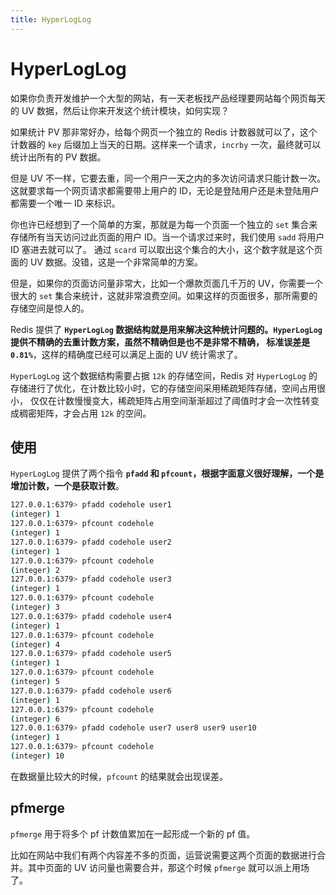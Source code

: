 ```yaml
---
title: HyperLogLog
---
```

# HyperLogLog
如果你负责开发维护一个大型的网站，有一天老板找产品经理要网站每个网页每天的 UV 数据，然后让你来开发这个统计模块，如何实现？

如果统计 PV 那非常好办，给每个网页一个独立的 Redis 计数器就可以了，这个计数器的 `key` 后缀加上当天的日期。这样来一个请求，`incrby` 一次，最终就可以统计出所有的 PV 数据。

但是 UV 不一样，它要去重，同一个用户一天之内的多次访问请求只能计数一次。这就要求每一个网页请求都需要带上用户的 ID，无论是登陆用户还是未登陆用户都需要一个唯一 ID 来标识。

你也许已经想到了一个简单的方案，那就是为每一个页面一个独立的 `set` 集合来存储所有当天访问过此页面的用户 ID。当一个请求过来时，我们使用 `sadd` 将用户 ID 塞进去就可以了。
通过 `scard` 可以取出这个集合的大小，这个数字就是这个页面的 UV 数据。没错，这是一个非常简单的方案。

但是，如果你的页面访问量非常大，比如一个爆款页面几千万的 UV，你需要一个很大的 `set` 集合来统计，这就非常浪费空间。如果这样的页面很多，那所需要的存储空间是惊人的。

Redis 提供了 **`HyperLogLog` 数据结构就是用来解决这种统计问题的。`HyperLogLog` 提供不精确的去重计数方案，虽然不精确但是也不是非常不精确，
标准误差是 `0.81%`**，这样的精确度已经可以满足上面的 UV 统计需求了。

`HyperLogLog` 这个数据结构需要占据 `12k` 的存储空间，Redis 对 `HyperLogLog` 的存储进行了优化，在计数比较小时，它的存储空间采用稀疏矩阵存储，空间占用很小，
仅仅在计数慢慢变大，稀疏矩阵占用空间渐渐超过了阈值时才会一次性转变成稠密矩阵，才会占用 `12k` 的空间。

## 使用
`HyperLogLog` 提供了两个指令 **`pfadd` 和 `pfcount`，根据字面意义很好理解，一个是增加计数，一个是获取计数**。
```sh
127.0.0.1:6379> pfadd codehole user1
(integer) 1
127.0.0.1:6379> pfcount codehole
(integer) 1
127.0.0.1:6379> pfadd codehole user2
(integer) 1
127.0.0.1:6379> pfcount codehole
(integer) 2
127.0.0.1:6379> pfadd codehole user3
(integer) 1
127.0.0.1:6379> pfcount codehole
(integer) 3
127.0.0.1:6379> pfadd codehole user4
(integer) 1
127.0.0.1:6379> pfcount codehole
(integer) 4
127.0.0.1:6379> pfadd codehole user5
(integer) 1
127.0.0.1:6379> pfcount codehole
(integer) 5
127.0.0.1:6379> pfadd codehole user6
(integer) 1
127.0.0.1:6379> pfcount codehole
(integer) 6
127.0.0.1:6379> pfadd codehole user7 user8 user9 user10
(integer) 1
127.0.0.1:6379> pfcount codehole
(integer) 10
```

在数据量比较大的时候，`pfcount` 的结果就会出现误差。

## pfmerge
`pfmerge` 用于将多个 pf 计数值累加在一起形成一个新的 pf 值。

比如在网站中我们有两个内容差不多的页面，运营说需要这两个页面的数据进行合并。其中页面的 UV 访问量也需要合并，那这个时候 `pfmerge` 就可以派上用场了。

